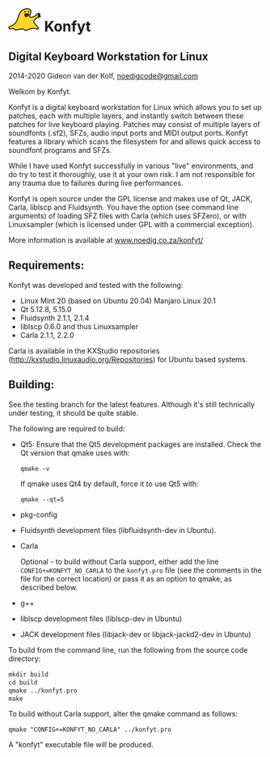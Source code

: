![Konfyt Logo](icons/konfytReadmeLogo.png)
Konfyt
======
Digital Keyboard Workstation for Linux
--------------------------------------

2014-2020 Gideon van der Kolf, noedigcode@gmail.com

Welkom by Konfyt.

Konfyt is a digital keyboard workstation for Linux which allows you to set up
patches, each with multiple layers, and instantly switch between these patches
for live keyboard playing. Patches may consist of multiple layers of soundfonts
(.sf2), SFZs, audio input ports and MIDI output ports. Konfyt features a library
which scans the filesystem for and allows quick access to soundfont programs and
SFZs.

While I have used Konfyt successfully in various "live" environments, and do try
to test it thoroughly, use it at your own risk. I am not responsible for any trauma
due to failures during live performances.

Konfyt is open source under the GPL license and makes use of Qt, JACK, Carla,
liblscp and Fluidsynth. You have the option (see command line arguments) of
loading SFZ files with Carla (which uses SFZero), or with Linuxsampler (which
is licensed under GPL with a commercial exception).

More information is available at www.noedig.co.za/konfyt/


Requirements:
-------------
Konfyt was developed and tested with the following:
* Linux Mint 20 (based on Ubuntu 20.04) Manjaro Linux 20.1
* Qt 5.12.8, 5.15.0
* Fluidsynth 2.1.1, 2.1.4
* liblscp 0.6.0 and thus Linuxsampler
* Carla 2.1.1, 2.2.0

Carla is available in the KXStudio repositories (http://kxstudio.linuxaudio.org/Repositories)
for Ubuntu based systems.


Building:
---------
See the testing branch for the latest features. Although it's still technically
under testing, it should be quite stable.

The following are required to build:

* Qt5: Ensure that the Qt5 development packages are installed.
  Check the Qt version that qmake uses with:
  ```
  qmake -v
  ```

  If qmake uses Qt4 by default, force it to use Qt5 with:
  ```
  qmake --qt=5
  ```

* pkg-config

* Fluidsynth development files (libfluidsynth-dev in Ubuntu).

* Carla

  Optional - to build without Carla support, either add the line `CONFIG+=KONFYT_NO_CARLA` to the `konfyt.pro` file (see the comments in the file for the correct location) or pass it as an option to qmake, as described below.

* g++

* liblscp development files (liblscp-dev in Ubuntu)

* JACK development files (libjack-dev or libjack-jackd2-dev in Ubuntu)


To build from the command line, run the following from the source code directory:
```
mkdir build
cd build
qmake ../konfyt.pro
make
```

To build without Carla support, alter the qmake command as follows:
```
qmake "CONFIG+=KONFYT_NO_CARLA" ../konfyt.pro
```

A "konfyt" executable file will be produced.

